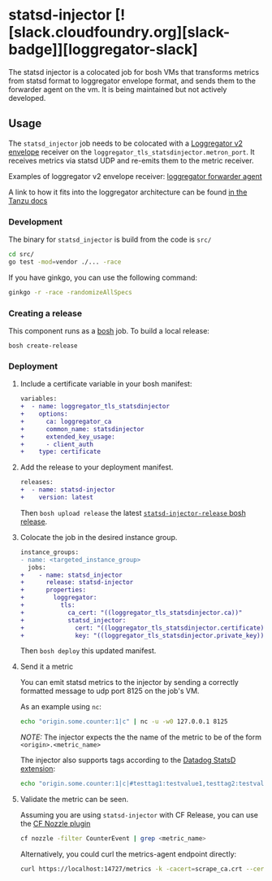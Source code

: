 # statsd-injector [![slack.cloudfoundry.org][slack-badge]][loggregator-slack]
The statsd injector is a colocated job for bosh VMs that transforms metrics
from statsd format to loggregator envelope format, and sends them to the
forwarder agent on the vm. It is being maintained but not actively developed.

## Usage

The `statsd_injector` job needs to be colocated with a [Loggregator v2
envelope][loggregator-api] receiver on the
`loggregator_tls_statsdinjector.metron_port`. It receives metrics via statsd
UDP and re-emits them to the metric receiver.

Examples of loggregator v2 envelope receiver:
[loggregator forwarder agent][forwarder-agent-release]

A link to how it fits into the loggregator architecture can be found
[in the Tanzu docs](https://docs.pivotal.io/platform/application-service/2-9/loggregator/architecture.html)

### Development

The binary for `statsd_injector` is build from the code is `src/`

```bash
cd src/
go test -mod=vendor ./... -race
```

If you have ginkgo, you can use the following command:

```bash
ginkgo -r -race -randomizeAllSpecs
```

### Creating a release

This component runs as a [bosh](https://bosh.io/) job. To build a local
release:

```
bosh create-release
```

### Deployment

1. Include a certificate variable in your bosh manifest:

    ```diff
    variables:
    +  - name: loggregator_tls_statsdinjector
    +    options:
    +      ca: loggregator_ca
    +      common_name: statsdinjector
    +      extended_key_usage:
    +      - client_auth
    +    type: certificate
    ```

1. Add the release to your deployment manifest.

   ```diff
   releases:
   +  - name: statsd-injector
   +    version: latest
   ```

   Then `bosh upload release` the latest [`statsd-injector-release` bosh release][bosh-release].

1. Colocate the job in the desired instance group.

    ```diff
    instance_groups:
    - name: <targeted_instance_group>
      jobs:
    +    - name: statsd_injector
    +      release: statsd-injector
    +      properties:
    +        loggregator:
    +          tls:
    +            ca_cert: "((loggregator_tls_statsdinjector.ca))"
    +            statsd_injector:
    +              cert: "((loggregator_tls_statsdinjector.certificate))"
    +              key: "((loggregator_tls_statsdinjector.private_key))"
    ```

   Then `bosh deploy` this updated manifest.

1. Send it a metric

   You can emit statsd metrics to the injector by sending a correctly formatted
   message to udp port 8125 on the job's VM.

   As an example using `nc`:

   ```bash
   echo "origin.some.counter:1|c" | nc -u -w0 127.0.0.1 8125
   ```

   *NOTE:* The injector expects the the name of the metric to be of the form `<origin>.<metric_name>`

   The injector also supports tags according to the [Datadog StatsD extension](datadog-statsd):

   ```bash
   echo "origin.some.counter:1|c|#testtag1:testvalue1,testtag2:testvalue2" | nc -u -w0 127.0.0.1 8125
   ```

1. Validate the metric can be seen.

   Assuming you are using `statsd-injector` with CF Release, you can use the
   [CF Nozzle plugin][cf-nozzle-plugin]

   ```bash
   cf nozzle -filter CounterEvent | grep <metric_name>
   ```

   Alternatively, you could curl the metrics-agent endpoint directly:

   ```bash
   curl https://localhost:14727/metrics -k -cacert=scrape_ca.crt --cert scrape.crt --key scrape.key
   ```

[loggregator-api]:         https://github.com/cloudfoundry/loggregator-api
[grpc]:                    https://github.com/grpc/
[bosh-release]:            http://bosh.io/releases/github.com/cloudfoundry/statsd-injector-release?all=1
[datadog-statsd]:          https://docs.datadoghq.com/developers/dogstatsd/datagram_shell/
[cf-nozzle-plugin]:        https://github.com/cloudfoundry-community/firehose-plugin
[forwarder-agent-release]: https://github.com/cloudfoundry/loggregator-agent-release
